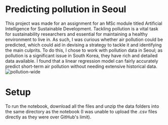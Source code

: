 # Predicting pollution in Seoul

This project was made for an assignment for an MSc module titled Artificial Intelligence for Sustainable Development. Tackling pollution is a vital task for sustainability researchers and essential for maintaining a healthy environment to live in. As such, I was curious whether air pollution could be predicted, which could aid in devising a strategy to tackle it and identifying the main culprits. To do this, I chose to work with pollution data in Seoul; as pollution is a significant issue in South Korea, they have rich and detailed data available. I found that a linear regression model can fairly accurately predict short-term air pollution without needing extensive historical data.
![pollution-wide](https://user-images.githubusercontent.com/124625375/226211476-91c47496-3697-4b13-9159-fad1f74f81bf.png)
# Setup

To run the notebook, download all the files and unzip the data folders into the same directory as the notebook (I was unable to upload the .csv files directly as they were over GitHub's limit).
